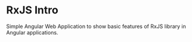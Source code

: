 # RxJS Intro
Simple Angular Web Application to show basic features of RxJS library in Angular applications.